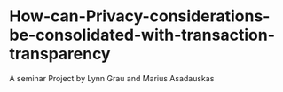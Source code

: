 # How-can-Privacy-considerations-be-consolidated-with-transaction-transparency
A seminar Project by Lynn Grau and Marius Asadauskas
